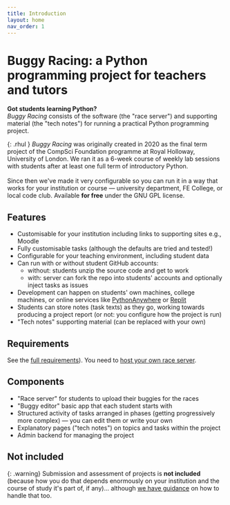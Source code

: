 ```yaml
---
title: Introduction
layout: home
nav_order: 1
---
```


# Buggy Racing: a Python programming project for teachers and tutors


**Got students learning Python?**  
_Buggy Racing_ consists of the software (the "race server") and supporting
material (the "tech notes") for running a practical Python programming
project.


{: .rhul  }
_Buggy Racing_ was originally created in 2020 as the final term project of the
CompSci Foundation programme at Royal Holloway, University of London. We ran it
as a 6-week course of weekly lab sessions with students after at least one full
term of introductory Python.  
<br>
Since then we've made it very configurable so you can run it in a way that works
for your institution or course — university department, FE College, or local
code club. Available **for free** under the GNU GPL license.


## Features

* Customisable for your institution including links to
  supporting sites e.g., Moodle
* Fully customisable tasks (although the defaults are tried and
  tested!)
* Configurable for your teaching environment, including student
  data
* Can run with or without student GitHub accounts:
    * without: students unzip the source code and get to work
    * with: server can fork the repo into students' accounts and optionally
      inject tasks as issues
* Development can happen on students' own machines, college machines, or online
  services like [PythonAnywhere](https://www.pythonanywhere.com) or
  [Replit](https://repl.it)
* Students can store notes (task texts) as they go, working towards producing a
  project report (or not: you configure how the project is run)
* "Tech notes" supporting material (can be replaced with your own)


## Requirements

See the [full requirements](overview/requirements)). You need to
[host your own race server](hosting).

## Components

* "Race server" for students to upload their buggies
  for the races
* "Buggy editor" basic app that each student starts with
* Structured activity of tasks arranged in phases (getting progressively more
  complex) — you can edit them or write your own
* Explanatory pages ("tech notes") on topics and tasks within the project
* Admin backend for managing the project


## Not included

{: .warning}
Submission and assessment of projects is **not included** (because how you do
that depends enormously on your institution and the course of study it's part
of, if any)... although [we have guidance](teaching) on how to handle that too.


